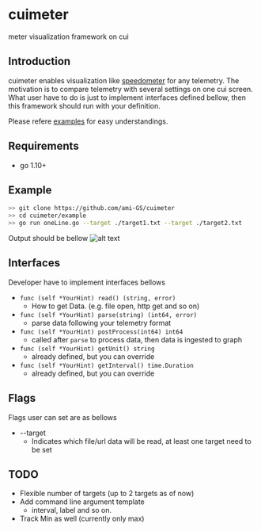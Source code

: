 # cuimeter
meter visualization framework on cui

## Introduction
cuimeter enables visualization like [speedometer](http://excess.org/speedometer/) for any telemetry. The motivation is to compare telemetry with several settings on one cui screen. What user have to do is just to implement interfaces defined bellow, then this framework should run with your definition.

Please refere [examples](https://github.com/ami-GS/cuimeter/tree/master/examples) for easy understandings.

## Requirements
- go 1.10+

## Example

```sh
>> git clone https://github.com/ami-GS/cuimeter
>> cd cuimeter/example
>> go run oneLine.go --target ./target1.txt --target ./target2.txt
```

Output should be bellow
![alt text](https://user-images.githubusercontent.com/5763034/39187812-33d8839e-4809-11e8-8f6d-bc68bb162872.png)


## Interfaces
Developer have to implement interfaces bellows
- `func (self *YourHint) read() (string, error)`
  - How to get Data. (e.g. file open, http get and so on)
- `func (self *YourHint) parse(string) (int64, error)`
  - parse data following your telemetry format
- `func (self *YourHint) postProcess(int64) int64`
  - called after `parse` to process data, then data is ingested to graph
- `func (self *YourHint) getUnit() string`
  - already defined, but you can override
- `func (self *YourHint) getInterval() time.Duration`
  - already defined, but you can override

## Flags
Flags user can set are as bellows
- --target
  - Indicates which file/url data will be read, at least one target need to be set

## TODO
- Flexible number of targets (up to 2 targets as of now)
- Add command line argument template
  - interval, label and so on.
- Track Min as well (currently only max)
